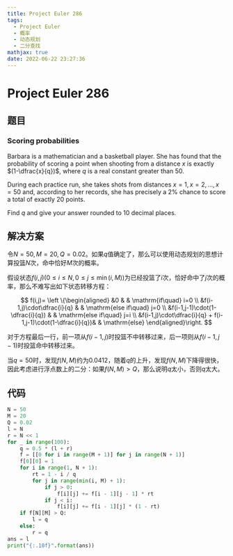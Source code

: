 ```yaml
---
title: Project Euler 286
tags:
  - Project Euler
  - 概率
  - 动态规划
  - 二分查找
mathjax: true
date: 2022-06-22 23:27:36
---
```


<escape><!-- more --></escape>

# Project Euler 286

## 题目

### Scoring probabilities

Barbara is a mathematician and a basketball player. She has found that the probability of scoring a point when shooting from a distance $x$ is exactly $(1-\dfrac{x}{q})$, where $q$ is a real constant greater than $50$.

During each practice run, she takes shots from distances $x=1, x=2, \dots, x=50$ and, according to her records, she has precisely a $2\%$ chance to score a total of exactly $20$ points.

Find $q$ and give your answer rounded to $10$ decimal places.

## 解决方案

令$N=50,M=20,Q=0.02$。如果$q$值确定了，那么可以使用动态规划的思想计算投篮$N$次，命中恰好$M$次的概率。

假设状态$f(i,j)(0\le i\le N,0\le j\le \min(i,M))$为已经投篮了$i$次，恰好命中了$j$次的概率，那么不难写出如下状态转移方程：

$$
f(i,j)=
\left \{\begin{aligned}
  &0  & & \mathrm{if\quad} i=0 \\
  &f(i-1,j)\cdot\dfrac{i}{q} & & \mathrm{else if\quad} j=0 \\
  &f(i-1,j-1)\cdot(1-\dfrac{i}{q}) & & \mathrm{else if\quad} j=i \\
  &f(i-1,j)\cdot\dfrac{i}{q} + f(i-1,j-1)\cdot(1-\dfrac{i}{q})& & \mathrm{else}
\end{aligned}\right.
$$

对于方程最后一行，前一项从$f(i-1,j)$时投篮不中转移过来，后一项则从$f(i-1,j-1)$时投篮命中转移过来。

当$q=50$时，发现$f(N,M)$约为$0.0412$，随着$q$的上升，发现$f(N,M)$下降得很快，因此考虑进行浮点数上的二分：如果$f(N,M)>Q$，那么说明$q$太小，否则$q$太大。

## 代码

```py
N = 50
M = 20
Q = 0.02
l = N
r = N << 1
for _ in range(100):
    q = 0.5 * (l + r)
    f = [[0 for i in range(M + 1)] for j in range(N + 1)]
    f[0][0] = 1
    for i in range(1, N + 1):
        rt = 1 - i / q
        for j in range(min(i, M) + 1):
            if j > 0:
                f[i][j] += f[i - 1][j - 1] * rt
            if j < i:
                f[i][j] += f[i - 1][j] * (1 - rt)
    if f[N][M] > Q:
        l = q
    else:
        r = q
ans = l
print("{:.10f}".format(ans))

```
